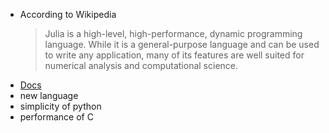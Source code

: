 - According to Wikipedia
  > Julia is a high-level, high-performance, dynamic programming language. While it is a general-purpose language and can be used to write any application, many of its features are well suited for numerical analysis and computational science.
- [Docs](https://docs.julialang.org/en/v1/)
- new language
- simplicity of python
- performance of C